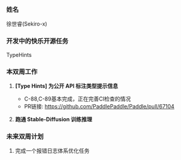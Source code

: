 ### 姓名

徐世睿(Sekiro-x)

### 开发中的快乐开源任务

TypeHints

### 本双周工作

1. **[Type Hints] 为公开 API 标注类型提示信息**

   - C-88,C-89基本完成，正在完善CI检查的情况
   - PR链接: https://github.com/PaddlePaddle/Paddle/pull/67104

2. **跑通 Stable-Diffusion 训练推理**


### 未来双周计划

1. 完成一个报错日志体系优化任务
